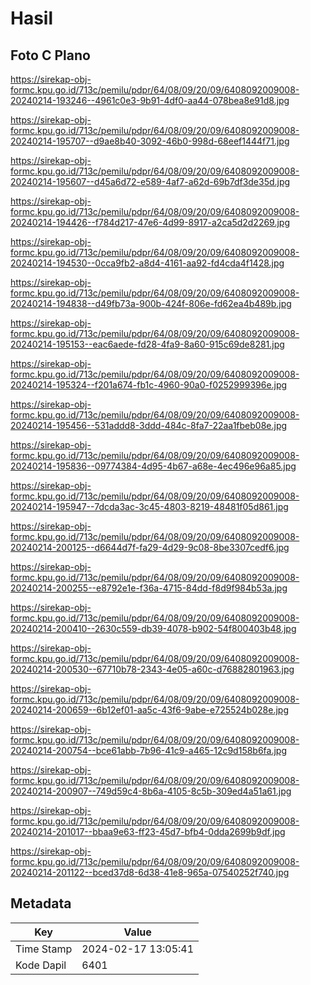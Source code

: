 # Hasil

## Foto C Plano

https://sirekap-obj-formc.kpu.go.id/713c/pemilu/pdpr/64/08/09/20/09/6408092009008-20240214-193246--4961c0e3-9b91-4df0-aa44-078bea8e91d8.jpg

https://sirekap-obj-formc.kpu.go.id/713c/pemilu/pdpr/64/08/09/20/09/6408092009008-20240214-195707--d9ae8b40-3092-46b0-998d-68eef1444f71.jpg

https://sirekap-obj-formc.kpu.go.id/713c/pemilu/pdpr/64/08/09/20/09/6408092009008-20240214-195607--d45a6d72-e589-4af7-a62d-69b7df3de35d.jpg

https://sirekap-obj-formc.kpu.go.id/713c/pemilu/pdpr/64/08/09/20/09/6408092009008-20240214-194426--f784d217-47e6-4d99-8917-a2ca5d2d2269.jpg

https://sirekap-obj-formc.kpu.go.id/713c/pemilu/pdpr/64/08/09/20/09/6408092009008-20240214-194530--0cca9fb2-a8d4-4161-aa92-fd4cda4f1428.jpg

https://sirekap-obj-formc.kpu.go.id/713c/pemilu/pdpr/64/08/09/20/09/6408092009008-20240214-194838--d49fb73a-900b-424f-806e-fd62ea4b489b.jpg

https://sirekap-obj-formc.kpu.go.id/713c/pemilu/pdpr/64/08/09/20/09/6408092009008-20240214-195153--eac6aede-fd28-4fa9-8a60-915c69de8281.jpg

https://sirekap-obj-formc.kpu.go.id/713c/pemilu/pdpr/64/08/09/20/09/6408092009008-20240214-195324--f201a674-fb1c-4960-90a0-f0252999396e.jpg

https://sirekap-obj-formc.kpu.go.id/713c/pemilu/pdpr/64/08/09/20/09/6408092009008-20240214-195456--531addd8-3ddd-484c-8fa7-22aa1fbeb08e.jpg

https://sirekap-obj-formc.kpu.go.id/713c/pemilu/pdpr/64/08/09/20/09/6408092009008-20240214-195836--09774384-4d95-4b67-a68e-4ec496e96a85.jpg

https://sirekap-obj-formc.kpu.go.id/713c/pemilu/pdpr/64/08/09/20/09/6408092009008-20240214-195947--7dcda3ac-3c45-4803-8219-48481f05d861.jpg

https://sirekap-obj-formc.kpu.go.id/713c/pemilu/pdpr/64/08/09/20/09/6408092009008-20240214-200125--d6644d7f-fa29-4d29-9c08-8be3307cedf6.jpg

https://sirekap-obj-formc.kpu.go.id/713c/pemilu/pdpr/64/08/09/20/09/6408092009008-20240214-200255--e8792e1e-f36a-4715-84dd-f8d9f984b53a.jpg

https://sirekap-obj-formc.kpu.go.id/713c/pemilu/pdpr/64/08/09/20/09/6408092009008-20240214-200410--2630c559-db39-4078-b902-54f800403b48.jpg

https://sirekap-obj-formc.kpu.go.id/713c/pemilu/pdpr/64/08/09/20/09/6408092009008-20240214-200530--67710b78-2343-4e05-a60c-d76882801963.jpg

https://sirekap-obj-formc.kpu.go.id/713c/pemilu/pdpr/64/08/09/20/09/6408092009008-20240214-200659--6b12ef01-aa5c-43f6-9abe-e725524b028e.jpg

https://sirekap-obj-formc.kpu.go.id/713c/pemilu/pdpr/64/08/09/20/09/6408092009008-20240214-200754--bce61abb-7b96-41c9-a465-12c9d158b6fa.jpg

https://sirekap-obj-formc.kpu.go.id/713c/pemilu/pdpr/64/08/09/20/09/6408092009008-20240214-200907--749d59c4-8b6a-4105-8c5b-309ed4a51a61.jpg

https://sirekap-obj-formc.kpu.go.id/713c/pemilu/pdpr/64/08/09/20/09/6408092009008-20240214-201017--bbaa9e63-ff23-45d7-bfb4-0dda2699b9df.jpg

https://sirekap-obj-formc.kpu.go.id/713c/pemilu/pdpr/64/08/09/20/09/6408092009008-20240214-201122--bced37d8-6d38-41e8-965a-07540252f740.jpg


## Metadata

| Key        | Value               |
| ---------- | ------------------- |
| Time Stamp | 2024-02-17 13:05:41 |
| Kode Dapil | 6401                |



